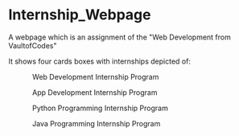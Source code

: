 # Internship_Webpage

<p>A webpage which is an assignment of the "Web Development from VaultofCodes"</p>
<p>It shows four cards boxes with internships depicted of:</p>
<ul>
  <ol>Web Development Internship Program</ol>
  <ol>App Development Internship Program</ol>
  <ol>Python Programming Internship Program</ol>
  <ol>Java Programming Internship Program</ol>
</ul>
